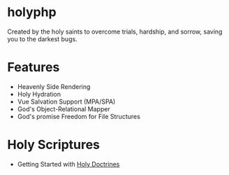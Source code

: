 # holyphp
Created by the holy saints to overcome trials, hardship, and sorrow, saving you to the darkest bugs.

# Features
 - Heavenly Side Rendering
 - Holy Hydration
 - Vue Salvation Support (MPA/SPA)
 - God's Object-Relational Mapper
 - God's promise Freedom for File Structures

# Holy Scriptures
 - Getting Started with [Holy Doctrines](./docs/index.md)
